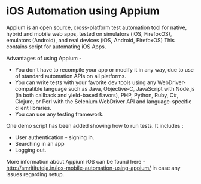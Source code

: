 iOS Automation using Appium
=============
Appium is an open source, cross-platform test automation tool for native, hybrid and mobile web apps, tested on simulators (iOS, FirefoxOS), emulators (Android), and real devices (iOS, Android, FirefoxOS)
This contains script for automating iOS Apps.


Advantages of using Appium -

- You don't have to recompile your app or modify it in any way, due to use of standard automation APIs on all platforms.
- You can write tests with your favorite dev tools using any WebDriver-compatible language such as Java, Objective-C, JavaScript with Node.js (in both callback and yield-based flavors), PHP, Python, Ruby, C#, Clojure, or Perl with the Selenium WebDriver API and language-specific client libraries.
- You can use any testing framework.



One demo script has been added showing how to run tests. It includes :
- User authentication - signing in.
- Searching in an app
- Logging out.

More information about Appium iOS can be found here - http://smritituteja.in/ios-mobile-automation-using-appium/ in case any issues regarding setup.
